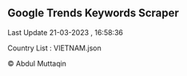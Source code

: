 

## Google Trends Keywords Scraper 
 
Last Update 21-03-2023 , 16:58:36

Country List :
VIETNAM.json



© Abdul Muttaqin 
